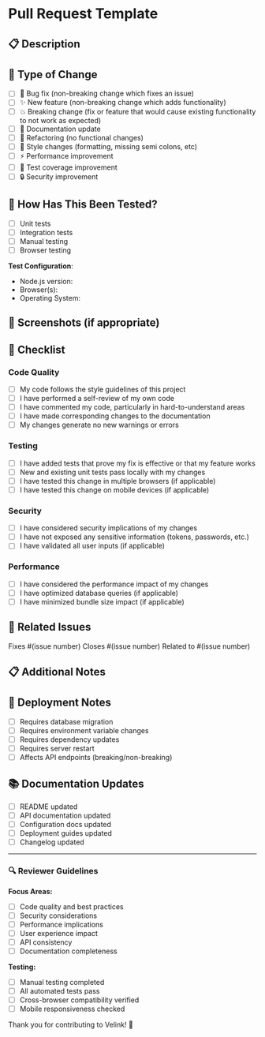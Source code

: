 # Pull Request Template

## 📋 Description
<!-- Provide a brief description of your changes -->

## 🔄 Type of Change
<!-- Please delete options that are not relevant. -->

- [ ] 🐛 Bug fix (non-breaking change which fixes an issue)
- [ ] ✨ New feature (non-breaking change which adds functionality)
- [ ] 💥 Breaking change (fix or feature that would cause existing functionality to not work as expected)
- [ ] 📖 Documentation update
- [ ] 🔧 Refactoring (no functional changes)
- [ ] 🎨 Style changes (formatting, missing semi colons, etc)
- [ ] ⚡ Performance improvement
- [ ] 🧪 Test coverage improvement
- [ ] 🔒 Security improvement

## 🧪 How Has This Been Tested?
<!-- Please describe the tests that you ran to verify your changes. -->

- [ ] Unit tests
- [ ] Integration tests
- [ ] Manual testing
- [ ] Browser testing

**Test Configuration**:
- Node.js version:
- Browser(s):
- Operating System:

## 📸 Screenshots (if appropriate)
<!-- Add screenshots to help explain your changes -->

## 📝 Checklist
<!-- Go over all the following points, and put an `x` in all the boxes that apply. -->

### Code Quality
- [ ] My code follows the style guidelines of this project
- [ ] I have performed a self-review of my own code
- [ ] I have commented my code, particularly in hard-to-understand areas
- [ ] I have made corresponding changes to the documentation
- [ ] My changes generate no new warnings or errors

### Testing
- [ ] I have added tests that prove my fix is effective or that my feature works
- [ ] New and existing unit tests pass locally with my changes
- [ ] I have tested this change in multiple browsers (if applicable)
- [ ] I have tested this change on mobile devices (if applicable)

### Security
- [ ] I have considered security implications of my changes
- [ ] I have not exposed any sensitive information (tokens, passwords, etc.)
- [ ] I have validated all user inputs (if applicable)

### Performance
- [ ] I have considered the performance impact of my changes
- [ ] I have optimized database queries (if applicable)
- [ ] I have minimized bundle size impact (if applicable)

## 🔗 Related Issues
<!-- Link any related issues here -->
Fixes #(issue number)
Closes #(issue number)
Related to #(issue number)

## 📋 Additional Notes
<!-- Add any additional notes or context about the PR here -->

## 🚀 Deployment Notes
<!-- Any special deployment considerations -->

- [ ] Requires database migration
- [ ] Requires environment variable changes
- [ ] Requires dependency updates
- [ ] Requires server restart
- [ ] Affects API endpoints (breaking/non-breaking)

## 📚 Documentation Updates
<!-- Check if documentation needs updates -->

- [ ] README updated
- [ ] API documentation updated
- [ ] Configuration docs updated
- [ ] Deployment guides updated
- [ ] Changelog updated

---

### 🔍 Reviewer Guidelines
<!-- For reviewers -->

**Focus Areas:**
- [ ] Code quality and best practices
- [ ] Security considerations
- [ ] Performance implications
- [ ] User experience impact
- [ ] API consistency
- [ ] Documentation completeness

**Testing:**
- [ ] Manual testing completed
- [ ] All automated tests pass
- [ ] Cross-browser compatibility verified
- [ ] Mobile responsiveness checked

Thank you for contributing to Velink! 🙏
